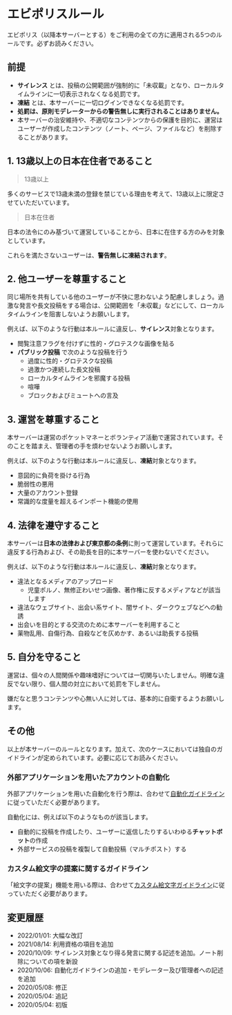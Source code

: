 # エビポリスルール

エビポリス（以降本サーバーとする）をご利用の全ての方に適用される5つのルールです。必ずお読みください。

## 前提

* **サイレンス** とは、投稿の公開範囲が強制的に「未収載」となり、ローカルタイムラインに一切表示されなくなる処罰です。
* **凍結** とは、本サーバーに一切ログインできなくなる処罰です。
* **処罰は、原則モデレーターからの警告無しに実行されることはありません。**
* 本サーバーの治安維持や、不適切なコンテンツからの保護を目的に、運営はユーザーが作成したコンテンツ（ノート、ページ、ファイルなど）を削除することがあります。

## 1. 13歳以上の日本在住者であること

> 13歳以上

多くのサービスで13歳未満の登録を禁じている理由を考えて、13歳以上に限定させていただいています。

> 日本在住者

日本の法令にのみ基づいて運営していることから、日本に在住する方のみを対象としています。

これらを満たさないユーザーは、**警告無しに凍結されます**。

## 2. 他ユーザーを尊重すること

同じ場所を共有している他のユーザーが不快に思わないよう配慮しましょう。過激な発言や長文投稿をする場合は、公開範囲を「未収載」などにして、ローカルタイムラインを阻害しないようお願いします。

例えば、以下のような行動は本ルールに違反し、**サイレンス**対象となります。

* 閲覧注意フラグを付けずに性的・グロテスクな画像を貼る
* **パブリック投稿** で次のような投稿を行う
  * 過度に性的・グロテスクな投稿
  * 過激かつ連続した長文投稿
  * ローカルタイムラインを邪魔する投稿
  * 喧嘩
  * ブロックおよびミュートへの言及

## 3. 運営を尊重すること

本サーバーは運営のポケットマネーとボランティア活動で運営されています。そのことを踏まえ、管理者の手を煩わせないようお願いします。

例えば、以下のような行動は本ルールに違反し、**凍結**対象となります。

* 意図的に負荷を掛ける行為
* 脆弱性の悪用
* 大量のアカウント登録
* 常識的な度量を超えるインポート機能の使用

## 4. 法律を遵守すること

本サーバーは**日本の法律および東京都の条例**に則って運営しています。それらに違反する行為および、その助長を目的に本サーバーを使わないでください。

例えば、以下のような行動は本ルールに違反し、**凍結**対象となります。

* 違法となるメディアのアップロード
  * 児童ポルノ、無修正わいせつ画像、著作権に反するメディアなどが該当します
* 違法なウェブサイト、出会い系サイト、闇サイト、ダークウェブなどへの勧誘
* 出会いを目的とする交流のために本サーバーを利用すること
* 薬物乱用、自傷行為、自殺などを仄めかす、あるいは助長する投稿

## 5. 自分を守ること

運営は、個々の人間関係や趣味嗜好については一切関与いたしません。明確な違反でない限り、個人間の対立において処罰を下しません。

嫌だなと思うコンテンツや心無い人に対しては、基本的に自衛するようお願いします。

## その他

以上が本サーバーのルールとなります。加えて、次のケースにおいては独自のガイドラインが定められています。必要に応じてお読みください。

### 外部アプリケーションを用いたアカウントの自動化

外部アプリケーションを用いた自動化を行う際は、合わせて[自動化ガイドライン](https://github.com/Groundpolis/groundpolis.app/blob/master/automation-guideline.md)に従っていただく必要があります。

自動化には、例えば以下のようなものが該当します。

* 自動的に投稿を作成したり、ユーザーに返信したりするいわゆる**チャットボット**の作成
* 外部サービスの投稿を複製して自動投稿（マルチポスト）する

### カスタム絵文字の提案に関するガイドライン

「絵文字の提案」機能を用いる際は、合わせて[カスタム絵文字ガイドライン](https://github.com/Groundpolis/groundpolis.app/blob/master/emoji-guideline.md)に従っていただく必要があります。

## 変更履歴

* 2022/01/01: 大幅な改訂
* 2021/08/14: 利用資格の項目を追加
* 2020/10/09: サイレンス対象となり得る発言に関する記述を追加。ノート削除についての項を新設
* 2020/10/06: 自動化ガイドラインの追加・モデレーター及び管理者への記述を追加
* 2020/05/08: 修正
* 2020/05/04: 追記
* 2020/05/04: 初版
